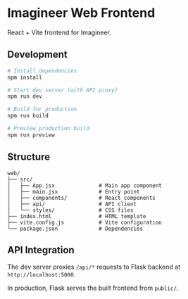 # Imagineer Web Frontend

React + Vite frontend for Imagineer.

## Development

```bash
# Install dependencies
npm install

# Start dev server (with API proxy)
npm run dev

# Build for production
npm run build

# Preview production build
npm run preview
```

## Structure

```
web/
├── src/
│   ├── App.jsx              # Main app component
│   ├── main.jsx             # Entry point
│   ├── components/          # React components
│   ├── api/                 # API client
│   └── styles/              # CSS files
├── index.html               # HTML template
├── vite.config.js           # Vite configuration
└── package.json             # Dependencies
```

## API Integration

The dev server proxies `/api/*` requests to Flask backend at `http://localhost:5000`.

In production, Flask serves the built frontend from `public/`.
